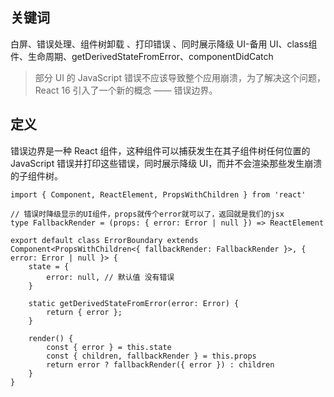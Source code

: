 ## 关键词

白屏、错误处理、组件树卸载 、打印错误 、同时展示降级 UI-备用 UI、class组件、生命周期、getDerivedStateFromError、componentDidCatch

>部分 UI 的 JavaScript 错误不应该导致整个应用崩溃，为了解决这个问题，React 16 引入了一个新的概念 —— 错误边界。

## 定义

错误边界是一种 React 组件，这种组件可以捕获发生在其子组件树任何位置的 JavaScript 错误并打印这些错误，同时展示降级 UI，而并不会渲染那些发生崩溃的子组件树。


```JSX
import { Component, ReactElement, PropsWithChildren } from 'react'

// 错误时降级显示的UI组件，props就传个error就可以了，返回就是我们的jsx
type FallbackRender = (props: { error: Error | null }) => ReactElement

export default class ErrorBoundary extends Component<PropsWithChildren<{ fallbackRender: FallbackRender }>, { error: Error | null }> {
    state = {
        error: null, // 默认值 没有错误
    }

    static getDerivedStateFromError(error: Error) {
        return { error };
    }

    render() {
        const { error } = this.state
        const { children, fallbackRender } = this.props
        return error ? fallbackRender({ error }) : children
    }
}

```

